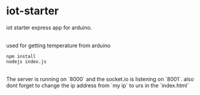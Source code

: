 # iot-starter
iot starter express app for arduino.

<br>
used for getting temperature from arduino 

```
npm install
nodejs index.js
```

<br>
The server is running on `8000` and the socket.io is listening on `8001`.
also dont forget to change the ip address from `my ip` to urs in the `index.html`

